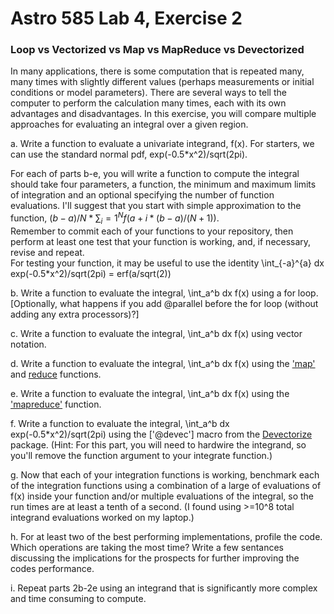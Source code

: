 # Astro 585 Lab 4, Exercise 2

### Loop vs Vectorized vs Map vs MapReduce vs Devectorized

In many applications, there is some computation that is repeated many, many times with slightly different values (perhaps measurements or initial conditions or model parameters).  There are several ways to tell the computer to perform the calculation many times, each with its own advantages and disadvantages.  In this exercise, you will compare multiple approaches for evaluating an integral over a given region.  

a.  Write a function to evaluate a univariate integrand, f(x).  For starters, we can use the standard normal pdf, exp(-0.5*x^2)/sqrt(2pi).  

For each of parts b-e, you will write a function to compute the integral should take four parameters, a function, the minimum and maximum limits of integration and an optional specifying the number of function evaluations.  I'll suggest that you start with simple approximation to the function, $(b-a)/N * \sum_i=1^N f( a + i*(b-a)/(N+1) )$.  
Remember to commit each of your functions to your repository, then perform at least one test that your function is working, and, if necessary, revise and repeat.  
For testing your function, it may be useful to use the identity \int_{-a}^{a} dx exp(-0.5*x^2)/sqrt(2pi) = erf(a/sqrt(2))

b.  Write a function to evaluate the integral, \int_a^b dx f(x) using a for loop.  
[Optionally, what happens if you add @parallel before the for loop (without adding any extra processors)?]

c.  Write a function to evaluate the integral, \int_a^b dx f(x) using vector notation.  

d.  Write a function to evaluate the integral, \int_a^b dx f(x) using the ['map'](http://docs.julialang.org/en/release-0.3/stdlib/base/?highlight=map#Base.map) and [reduce](http://docs.julialang.org/en/release-0.3/stdlib/collections/?highlight=reduce#Base.reduce) functions.

e.  Write a function to evaluate the integral, \int_a^b dx f(x) using the ['mapreduce'](http://docs.julialang.org/en/release-0.3/stdlib/collections/?highlight=mapreduce#Base.mapreduce) function.  

f.  Write a function to evaluate the integral, \int_a^b dx exp(-0.5*x^2)/sqrt(2pi) using the ['@devec'] macro from the [Devectorize](https://github.com/lindahua/Devectorize.jl) package.  (Hint:  For this part, you will need to hardwire the integrand, so you'll remove the function argument to your integrate function.)

g.  Now that each of your integration functions is working, benchmark each of the integration functions using a combination of a large of evaluations of f(x) inside your function and/or multiple evaluations of the integral, so the run times are at least a tenth of a second.  (I found using >=10^8 total integrand evaluations worked on my laptop.)   

h.  For at least two of the best performing implementations, profile the code.  Which operations are taking the most time?  Write a few sentances discussing the implications for the prospects for further improving the codes performance.

i.  Repeat parts 2b-2e using an integrand that is significantly more complex and time consuming to compute.  

